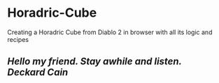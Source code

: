 # Horadric-Cube
Creating a Horadric Cube from Diablo 2 in browser with all its logic and recipes

## *Hello my friend.  Stay awhile and listen.</br> Deckard Cain*

